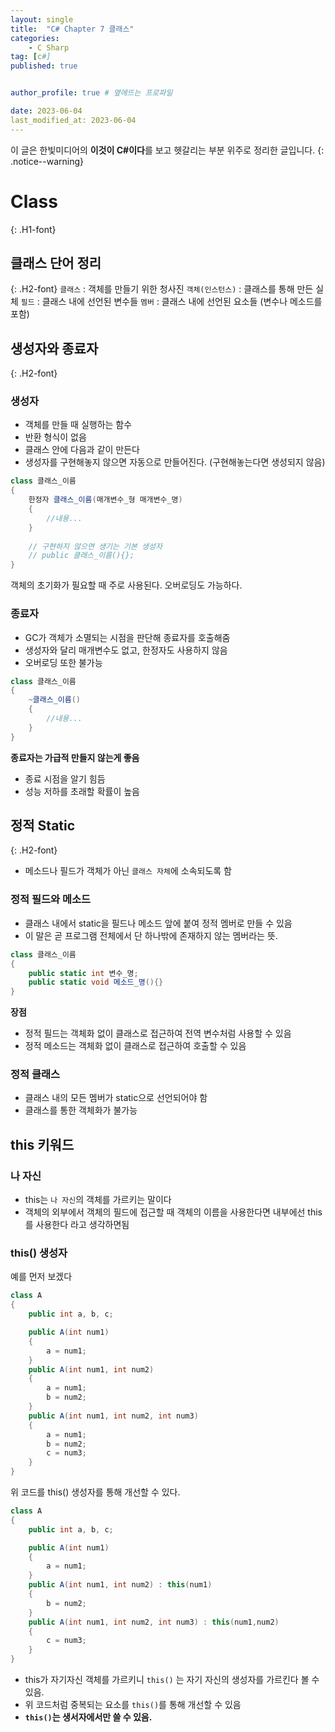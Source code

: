```yaml
---
layout: single
title:  "C# Chapter 7 클래스"
categories: 
    - C Sharp
tag: [c#]
published: true


author_profile: true # 옆에뜨는 프로파일

date: 2023-06-04
last_modified_at: 2023-06-04
---
```

이 글은 한빛미디어의 **이것이 C#이다**를 보고 헷갈리는 부분 위주로 정리한 글입니다.
{: .notice--warning}

# Class
{: .H1-font}

## 클래스 단어 정리
{: .H2-font}
`클래스` : 객체를 만들기 위한 청사진
`객체(인스턴스)` : 클래스를 통해 만든 실체
`필드` : 클래스 내에 선언된 변수들
`멤버` : 클래스 내에 선언된 요소들 (변수나 메소드를 포함)

## 생성자와 종료자
{: .H2-font}

### 생성자

- 객체를 만들 때 실행하는 함수
- 반환 형식이 없음
- 클래스 안에 다음과 같이 만든다
- 생성자를 구현해놓지 않으면 자동으로 만들어진다. (구현해놓는다면 생성되지 않음)

```c#
class 클래스_이름
{
    한정자 클래스_이름(매개변수_형 매개변수_명)
    {
        //내용...
    }
    
    // 구현하지 않으면 생기는 기본 생성자
    // public 클래스_이름(){};
}
```

객체의 초기화가 필요할 때 주로 사용된다.
오버로딩도 가능하다.

### 종료자

- GC가 객체가 소멸되는 시점을 판단해 종료자를 호출해줌
- 생성자와 달리 매개변수도 없고, 한정자도 사용하지 않음
- 오버로딩 또한 불가능

```c#
class 클래스_이름
{
    ~클래스_이름()
    {
        //내용...
    }
}
```

**종료자는 가급적 만들지 않는게 좋음**

- 종료 시점을 알기 힘듬
- 성능 저하를 초래할 확률이 높음

## 정적 Static
{: .H2-font}
- 메소드나 필드가 객체가 아닌 `클래스 자체`에 소속되도록 함

### 정적 필드와 메소드

- 클래스 내에서 static을 필드나 메소드 앞에 붙여 정적 멤버로 만들 수 있음
- 이 말은 곧 프로그램 전체에서 단 하나밖에 존재하지 않는 멤버라는 뜻.

```c#
class 클래스_이름
{
    public static int 변수_명;
    public static void 메소드_명(){}
}
```

**장점**
- 정적 필드는 객체화 없이 클래스로 접근하여 전역 변수처럼 사용할 수 있음
- 정적 메소드는 객체화 없이 클래스로 접근하여 호출할 수 있음

### 정적 클래스

- 클래스 내의 모든 멤버가 static으로 선언되어야 함
- 클래스를 통한 객체화가 불가능


## this 키워드

### 나 자신

- this는 `나 자신`의 객체를 가르키는 말이다
- 객체의 외부에서 객체의 필드에 접근할 때 객체의 이름을 사용한다면 내부에선 this를 사용한다 라고 생각하면됨

### this() 생성자

예를 먼저 보겠다

```c#
class A
{
    public int a, b, c;

    public A(int num1)
    {
        a = num1;
    }
    public A(int num1, int num2)
    {
        a = num1;
        b = num2;
    }
    public A(int num1, int num2, int num3)
    {
        a = num1;
        b = num2;
        c = num3;
    }
}
```
위 코드를 this() 생성자를 통해 개선할 수 있다.

```c#
class A
{
    public int a, b, c;

    public A(int num1)
    {
        a = num1;
    }
    public A(int num1, int num2) : this(num1) 
    {
        b = num2;
    }
    public A(int num1, int num2, int num3) : this(num1,num2) 
    {
        c = num3;
    }
}
```

- this가 자기자신 객체를 가르키니 `this()` 는 자기 자신의 생성자를 가르킨다 볼 수 있음.
- 위 코드처럼 중복되는 요소를 `this()`를 통해 개선할 수 있음
- **`this()`는 생서자에서만 쓸 수 있음.**
